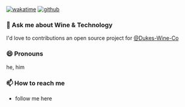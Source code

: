 [![wakatime](https://wakatime.com/badge/user/5eae5b00-7d43-4c79-814e-aa7712c95c04.svg)](https://wakatime.com/@5eae5b00-7d43-4c79-814e-aa7712c95c04)
[![github](https://img.shields.io/github/followers/tscafejr?logo=github&style=plastic)](https://github.com/tscafejr?tab=followers)

### 🍷 Ask me about Wine & Technology
I'd love to contributions an open source project for [@Dukes-Wine-Co](https://github.com/Dukes-Wine-Co)

### 😄 Pronouns
he, him

### 📫 How to reach me
- follow me here
